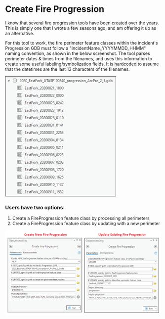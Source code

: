 # Create Fire Progression

I know that several fire progression tools have been created over the years. This is simply one that I wrote a few seasons ago, and am offering it up as an alternative.


For this tool to work, the fire perimeter feature classes within the incident's Progression GDB must follow a "IncidentName_YYYYMMDD_HHMM" naming convention, as shown in the below screenshot. The tool parses perimeter dates & times from the filenames, and uses this information to create some useful labeling/symbolization fields. It is hardcoded to assume that the datetimes are the last 13 characters of the filenames.


![screenshot_CreateFireProgression_1.png](/docs/screenshot_CreateFireProgression_1.png?raw=true)


### Users have two options:
1. Create a FireProgression feature class by processing all perimeters
2. Create a FireProgression feature class by updating with a new perimeter

![screenshot_CreateFireProgression_2.png](/docs/screenshot_CreateFireProgression_2.png?raw=true)
